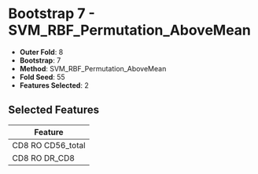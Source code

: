 # Bootstrap 7 - SVM_RBF_Permutation_AboveMean

- **Outer Fold**: 8
- **Bootstrap**: 7
- **Method**: SVM_RBF_Permutation_AboveMean
- **Fold Seed**: 55
- **Features Selected**: 2

## Selected Features

| Feature |
|---------|
| CD8 RO CD56_total |
| CD8 RO DR_CD8 |
